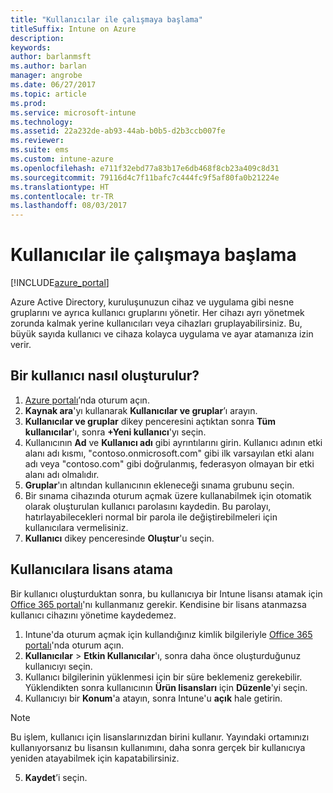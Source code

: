 ```yaml
---
title: "Kullanıcılar ile çalışmaya başlama"
titleSuffix: Intune on Azure
description: 
keywords: 
author: barlanmsft
ms.author: barlan
manager: angrobe
ms.date: 06/27/2017
ms.topic: article
ms.prod: 
ms.service: microsoft-intune
ms.technology: 
ms.assetid: 22a232de-ab93-44ab-b0b5-d2b3ccb007fe
ms.reviewer: 
ms.suite: ems
ms.custom: intune-azure
ms.openlocfilehash: e711f32ebd77a83b17e6db468f8cb23a409c8d31
ms.sourcegitcommit: 79116d4c7f11bafc7c444fc9f5af80fa0b21224e
ms.translationtype: HT
ms.contentlocale: tr-TR
ms.lasthandoff: 08/03/2017
---
```

# <a name="get-started-with-users"></a>Kullanıcılar ile çalışmaya başlama

[!INCLUDE[azure_portal](./includes/azure_portal.md)]

Azure Active Directory, kuruluşunuzun cihaz ve uygulama gibi nesne gruplarını ve ayrıca kullanıcı gruplarını yönetir. Her cihazı ayrı yönetmek zorunda kalmak yerine kullanıcıları veya cihazları gruplayabilirsiniz. Bu, büyük sayıda kullanıcı ve cihaza kolayca uygulama ve ayar atamanıza izin verir.

## <a name="how-do-i-create-a-user"></a>Bir kullanıcı nasıl oluşturulur?

1. [Azure portalı](https://portal.azure.com)’nda oturum açın.
2. **Kaynak ara**'yı kullanarak **Kullanıcılar ve gruplar**’ı arayın.
3. **Kullanıcılar ve gruplar** dikey penceresini açtıktan sonra **Tüm kullanıcılar**'ı, sonra **+Yeni kullanıcı**'yı seçin.
4. Kullanıcının **Ad** ve **Kullanıcı adı** gibi ayrıntılarını girin. Kullanıcı adının etki alanı adı kısmı, "contoso.onmicrosoft.com" gibi ilk varsayılan etki alanı adı veya "contoso.com" gibi doğrulanmış, federasyon olmayan bir etki alanı adı olmalıdır.
5. **Gruplar**'ın altından kullanıcının ekleneceği sınama grubunu seçin.
6. Bir sınama cihazında oturum açmak üzere kullanabilmek için otomatik olarak oluşturulan kullanıcı parolasını kaydedin. Bu parolayı, hatırlayabilecekleri normal bir parola ile değiştirebilmeleri için kullanıcılara vermelisiniz.
7. **Kullanıcı** dikey penceresinde **Oluştur**'u seçin.

## <a name="assigning-licenses-to-users"></a>Kullanıcılara lisans atama

Bir kullanıcı oluşturduktan sonra, bu kullanıcıya bir Intune lisansı atamak için [Office 365 portalı](http://go.microsoft.com/fwlink/p/?LinkId=698854)'nı kullanmanız gerekir. Kendisine bir lisans atanmazsa kullanıcı cihazını yönetime kaydedemez.

1. Intune'da oturum açmak için kullandığınız kimlik bilgileriyle [Office 365 portalı](http://go.microsoft.com/fwlink/p/?LinkId=698854)'nda oturum açın.
2. **Kullanıcılar** > **Etkin Kullanıcılar**'ı, sonra daha önce oluşturduğunuz kullanıcıyı seçin.
3. Kullanıcı bilgilerinin yüklenmesi için bir süre beklemeniz gerekebilir. Yüklendikten sonra kullanıcının **Ürün lisansları** için **Düzenle**'yi seçin.
4. Kullanıcıyı bir **Konum**'a atayın, sonra Intune'u **açık** hale getirin.

 > [!NOTE]
 > Bu işlem, kullanıcı için lisanslarınızdan birini kullanır. Yayındaki ortamınızı kullanıyorsanız bu lisansın kullanımını, daha sonra gerçek bir kullanıcıya yeniden atayabilmek için kapatabilirsiniz.

5. **Kaydet**’i seçin.
